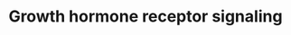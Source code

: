 ---
annotations:
- type: Pathway Ontology
  value: growth hormone signaling pathway
authors:
- ReactomeTeam
- Anwesha
- Mkutmon
description: Growth hormone (Somatotropin or GH) is a key factor in determining lean
  body mass, stimulating the growth and metabolism of muscle, bone and cartilage cells,
  while reducing body fat. It has many other roles; it acts to regulate cell growth,
  differentiation, apoptosis, and reorganisation of the cytoskeleton, affecting diverse
  processes such as cardiac function, immune function, brain function, and aging.  GH
  also has insulin-like effects such as stimulating amino acid transport, protein
  synthesis, glucose transport, and lipogenesis. The growth hormone receptor (GHR)
  is a a member of the cytokine receptor family. When the dimeric receptor binds GH
  it undergoes a conformational change which leads to phosphorylation of key tyrosine
  residues in its cytoplasmic domains and activation of associated tyrosine kinase
  JAK2. This leads to recruitment of signaling molecules such as STAT5 and Src family
  kinases such as Lyn leading to ERK activation. The signal is attenuated by association
  of Suppressor of Cytokine Signaling (SOCS) proteins and SHP phosphatases which bind
  to or dephosphorylate specific phosphorylated tyrosines on GHR/JAK. The availability
  of GHR on the cell surface is regulated by at least two processes; internalization
  and cleavage from the suface by metalloproteases.  View original pathway at [http://www.reactome.org/PathwayBrowser/#DIAGRAM=982772
  Reactome].
last-edited: 2021-01-25
organisms:
- Homo sapiens
redirect_from:
- /index.php/Pathway:WP2657
- /instance/WP2657
schema-jsonld:
- '@context': https://schema.org/
  '@id': https://wikipathways.github.io/pathways/WP2657.html
  '@type': Dataset
  creator:
    '@type': Organization
    name: WikiPathways
  description: Growth hormone (Somatotropin or GH) is a key factor in determining
    lean body mass, stimulating the growth and metabolism of muscle, bone and cartilage
    cells, while reducing body fat. It has many other roles; it acts to regulate cell
    growth, differentiation, apoptosis, and reorganisation of the cytoskeleton, affecting
    diverse processes such as cardiac function, immune function, brain function, and
    aging.  GH also has insulin-like effects such as stimulating amino acid transport,
    protein synthesis, glucose transport, and lipogenesis. The growth hormone receptor
    (GHR) is a a member of the cytokine receptor family. When the dimeric receptor
    binds GH it undergoes a conformational change which leads to phosphorylation of
    key tyrosine residues in its cytoplasmic domains and activation of associated
    tyrosine kinase JAK2. This leads to recruitment of signaling molecules such as
    STAT5 and Src family kinases such as Lyn leading to ERK activation. The signal
    is attenuated by association of Suppressor of Cytokine Signaling (SOCS) proteins
    and SHP phosphatases which bind to or dephosphorylate specific phosphorylated
    tyrosines on GHR/JAK. The availability of GHR on the cell surface is regulated
    by at least two processes; internalization and cleavage from the suface by metalloproteases.  View
    original pathway at [http://www.reactome.org/PathwayBrowser/#DIAGRAM=982772 Reactome].
  keywords:
  - Hormone:Growth
  - 'p-Y-IRS1 '
  - oligomer
  - 'GH1 '
  - 'p-Y332,Y487,Y627-GHR(19-638) '
  - 'p-Y694-STAT5A '
  - 'p-T202,Y204-MAPK3 '
  - LYN
  - 'STAT5B '
  - ligands:Activated
  - 'p-Y1007-JAK2 '
  - p-T,Y MAPKs
  - GHBP:GHR
  - Growth Hormone
  - GHR(19-256)
  - PRLR:JAK2
  - Receptor:JAK2
  - 'JAK2 '
  - 'PRLR '
  - 'SH2B1-2 '
  - hormone receptors
  - 'STAT1 '
  - Receptor-p(Y1007)-JAK2 dimer:p-STAT5
  - p-STAT5A, p-STAT5B
  - Receptor:p(Y1007)-JAK2 dimer:p(Y701)-STAT1/p(Y705)-STAT3
  - 'PRL '
  - 'LYN '
  - Activated
  - p-STAT5 dimer
  - Receptor-p(Y1007)-JAK2 dimer:STAT5
  - 'CISH '
  - Growth hormone
  - Receptor-p(Y1007)-JAK2 dimer
  - Pi
  - phosphorylated
  - 'PTPN1 '
  - Tyrosine
  - 'SOCS1 '
  - p(Y1007)-JAK2 dimer
  - Receptor-JAK2
  - 'p-Y-IRS2 '
  - dimer:SHP1
  - H2O
  - 'IRS1 '
  - Receptor-p(Y1007)-JAK2 dimer:SOCS
  - STAT1, STAT3
  - 'SOCS2 '
  - 'p-Y705-STAT3 '
  - 'p-T185,Y187-MAPK1 '
  - cytokine-like
  - ADAM17
  - Receptor-JAK2 dimer
  - PRLR
  - hormone receptors,
  - 'MAPK1 '
  - Activated Growth
  - Hormone Receptor-
  - Hormone:p(Y332,487,627)-Growth Hormone Receptor-p(Y1007)-JAK2 dimer:SHP2
  - Hormone
  - dimer:LYN
  - 'STAT3 '
  - dimer:SHP2
  - MAPKs
  - dimer:SH2B1 beta
  - Receptor-p(Y1007)-JAK2 dimer:SHP2
  - 'GHR(19-256) '
  - 'GHR activated '
  - GHR(257-638)
  - 'PTPN6 '
  - 'SOCS3 '
  - 'CSH1 '
  - 'p-Y699-STAT5B '
  - 'p-5Y-GHR(19-638) '
  - 'GHR(19-638) '
  - 'MAPK3 '
  - 'STAT5A '
  - JAK2
  - 'GH2 '
  - 'p-Y701-STAT1 '
  - 'IRS2 '
  - p-Y-IRS1,p-Y-IRS2
  - IRS1,2
  - 'Zn2+ '
  - 'Growth Hormone '
  - SOCS
  - Receptor-p(Y1007)-JAK2 dimer:SHP1
  - STAT5A,STAT5B
  - ATP
  - PTPN6
  - Receptor-p(Y1007)-JAK2 dimer:CIS/SOCS1-3
  - GHBP:GH
  - GHR(19-638)
  - Receptor:p(Y1007)-JAK2 dimer:STAT1/STAT3
  - ADP
  - Growth
  - 'Hormone:'
  - PTPN1
  - p-Y1007-JAK2
  - Hormone:Tyrosine
  - 'Growth Hormone:'
  - CIS, SOCS1-3
  license: CC0
  name: Growth hormone receptor signaling
seo: CreativeWork
title: Growth hormone receptor signaling
wpid: WP2657
---
